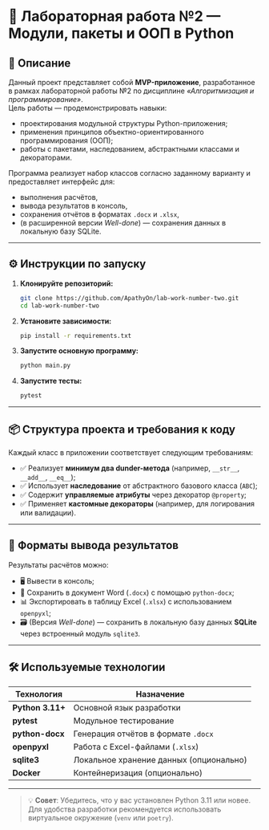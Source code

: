 # 🧪 Лабораторная работа №2 — Модули, пакеты и ООП в Python

## 📌 Описание

Данный проект представляет собой **MVP-приложение**, разработанное в рамках лабораторной работы №2 по дисциплине *«Алгоритмизация и программирование»*.  
Цель работы — продемонстрировать навыки:

- проектирования модульной структуры Python-приложения;  
- применения принципов объектно-ориентированного программирования (ООП);  
- работы с пакетами, наследованием, абстрактными классами и декораторами.

Программа реализует набор классов согласно заданному варианту и предоставляет интерфейс для:
- выполнения расчётов,  
- вывода результатов в консоль,  
- сохранения отчётов в форматах `.docx` и `.xlsx`,  
- (в расширенной версии *Well-done*) — сохранения данных в локальную базу SQLite.

---

## ⚙️ Инструкции по запуску

1. **Клонируйте репозиторий:**
   ```bash
   git clone https://github.com/ApathyOn/lab-work-number-two.git
   cd lab-work-number-two
   ```

2. **Установите зависимости:**
   ```bash
   pip install -r requirements.txt
   ```

3. **Запустите основную программу:**
   ```bash
   python main.py
   ```

4. **Запустите тесты:**
   ```bash
   pytest
   ```

---

## 📦 Структура проекта и требования к коду

Каждый класс в приложении соответствует следующим требованиям:

- ✅ Реализует **минимум два dunder-метода** (например, `__str__`, `__add__`, `__eq__`);  
- ✅ Использует **наследование** от абстрактного базового класса (`ABC`);  
- ✅ Содержит **управляемые атрибуты** через декоратор `@property`;  
- ✅ Применяет **кастомные декораторы** (например, для логирования или валидации).

---

## 💾 Форматы вывода результатов

Результаты расчётов можно:

- 🖥️ Вывести в консоль;  
- 📄 Сохранить в документ Word (`.docx`) с помощью `python-docx`;  
- 📊 Экспортировать в таблицу Excel (`.xlsx`) с использованием `openpyxl`;  
- 🗃️ (Версия *Well-done*) — сохранить в локальную базу данных **SQLite** через встроенный модуль `sqlite3`.

---

## 🛠️ Используемые технологии

| Технология       | Назначение                          |
|------------------|-------------------------------------|
| **Python 3.11+** | Основной язык разработки            |
| **pytest**       | Модульное тестирование              |
| **python-docx**  | Генерация отчётов в формате `.docx` |
| **openpyxl**     | Работа с Excel-файлами (`.xlsx`)    |
| **sqlite3**      | Локальное хранение данных (опционально) |
| **Docker**       | Контейнеризация (опционально)       |

---

> 💡 **Совет**: Убедитесь, что у вас установлен Python 3.11 или новее. Для удобства разработки рекомендуется использовать виртуальное окружение (`venv` или `poetry`).
